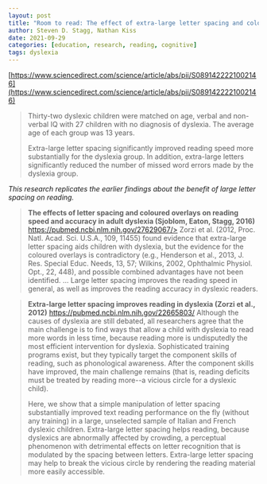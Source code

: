 ```yaml
---
layout: post
title: "Room to read: The effect of extra-large letter spacing and coloured overlays on reading speed and accuracy in adolescents with dyslexia"
author: Steven D. Stagg, Nathan Kiss
date: 2021-09-29
categories: [education, research, reading, cognitive]
tags: dyslexia
---
```


[https://www.sciencedirect.com/science/article/abs/pii/S0891422221002146](https://www.sciencedirect.com/science/article/abs/pii/S0891422221002146)

> Thirty-two dyslexic children were matched on age, verbal and non-verbal IQ with 27 children with no diagnosis of dyslexia. The average age of each group was 13 years.
>
> Extra-large letter spacing significantly improved reading speed more substantially for the dyslexia group. In addition, extra-large letters significantly reduced the number of missed word errors made by the dyslexia group.

*This research replicates the earlier findings about the benefit of large letter spacing on reading.*

> **The effects of letter spacing and coloured overlays on reading speed and accuracy in adult dyslexia (Sjoblom, Eaton, Stagg, 2016)**
> https://pubmed.ncbi.nlm.nih.gov/27629067/>
> Zorzi et al. (2012, Proc. Natl. Acad. Sci. U.S.A., 109, 11455) found evidence that extra-large letter spacing aids children with dyslexia, but the evidence for the coloured overlays is contradictory (e.g., Henderson et al., 2013, J. Res. Special Educ. Needs, 13, 57; Wilkins, 2002, Ophthalmic Physiol. Opt., 22, 448), and possible combined advantages have not been identified. ... Large letter spacing improves the reading speed in general, as well as improves the reading accuracy in dyslexic readers. 

> **Extra-large letter spacing improves reading in dyslexia (Zorzi et al., 2012)**
> https://pubmed.ncbi.nlm.nih.gov/22665803/
> Although the causes of dyslexia are still debated, all researchers agree that the main challenge is to find ways that allow a child with dyslexia to read more words in less time, because reading more is undisputedly the most efficient intervention for dyslexia. Sophisticated training programs exist, but they typically target the component skills of reading, such as phonological awareness. After the component skills have improved, the main challenge remains (that is, reading deficits must be treated by reading more--a vicious circle for a dyslexic child). 
> 
> Here, we show that a simple manipulation of letter spacing substantially improved text reading performance on the fly (without any training) in a large, unselected sample of Italian and French dyslexic children. Extra-large letter spacing helps reading, because dyslexics are abnormally affected by crowding, a perceptual phenomenon with detrimental effects on letter recognition that is modulated by the spacing between letters. Extra-large letter spacing may help to break the vicious circle by rendering the reading material more easily accessible. 
